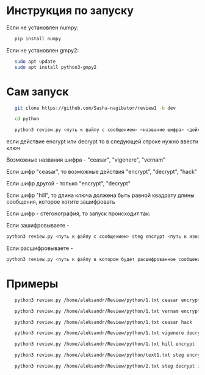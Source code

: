 # __Инструкция по запуску__

Если не установлен numpy:  
```bash
   pip install numpy
```

Если не установлен gmpy2:  
```bash
   sudo apt update
   sudo apt install python3-gmpy2
```

# __Сам запуск__
```bash
   git clone https://github.com/Sasha-nagibator/review1 -b dev

   cd python

   python3 review.py <путь к файлу с сообщением> <название шифра> <действие>
```
если действие encrypt или decrypt то в следующей строке нужно ввести ключ

Возможные названия шифра - "ceasar", "vigenere", "vernam"

Если шифр "ceasar", то возможные действия "encrypt", "decrypt", "hack"

Если шифр другой - только "encrypt", "decrypt"

Если шифр "hill", то длина ключа должена быть равной квадрату длины сообщения, которое хотите зашифровать

Если шифр - стегонография, то запуск происходит так:

Если зашифровываете - 
```bash
python3 review.py <путь к файлу с сообщением> steg encrypt <путь к изначальному файлу bmp> <путь к файлу bmp, который будет содержать зашифрованный текст>
```

Если расшифровываете - 
```bash
python3 review.py <путь к файлу в котором будет расшифрованное сообщение> steg decrypt <путь к зашифрованному файлу bmp> <количество символов в зашифрованном тексте>
```

# __Примеры__
```bash
   python3 review.py /home/aleksandr/Review/python/1.txt ceasar encrypt

   python3 review.py /home/aleksandr/Review/python/1.txt vernam encrypt

   python3 review.py /home/aleksandr/Review/python/1.txt ceasar hack

   python3 review.py /home/aleksandr/Review/python/1.txt vigenere decrypt

   python3 review.py /home/aleksandr/Review/python/1.txt hill encrypt

   python3 review.py /home/aleksandr/Review/python/text1.txt steg encrypt 1.bmp img.bmp

   python3 review.py /home/aleksandr/Review/python/2.txt steg decrypt img.bmp 22
```